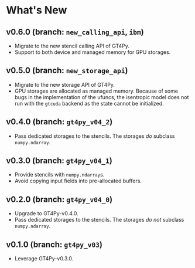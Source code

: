 # What's New

## v0.6.0 (branch: `new_calling_api`, `ibm`)

- Migrate to the new stencil calling API of GT4Py.
- Support to both device and managed memory for GPU storages.

## v0.5.0 (branch: `new_storage_api`)

- Migrate to the new storage API of GT4Py.
- GPU storages are allocated as managed memory. Because of some bugs in the 
    implementation of the ufuncs, 
the isentropic model does not run with the `gtcuda` backend as the state cannot 
    be initialized.

## v0.4.0 (branch: `gt4py_v04_2`)

- Pass dedicated storages to the stencils. The storages *do* subclass `numpy.ndarray`.

## v0.3.0 (branch: `gt4py_v04_1`)

- Provide stencils with `numpy.ndarray`s.
- Avoid copying input fields into pre-allocated buffers.

## v0.2.0 (branch: `gt4py_v04_0`)

- Upgrade to GT4Py-v0.4.0.
- Pass dedicated storages to the stencils. The storages *do not* subclass `numpy.ndarray`.

## v0.1.0 (branch: `gt4py_v03`)

- Leverage GT4Py-v0.3.0.


